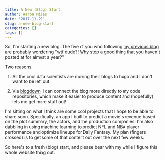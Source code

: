```yaml
---
title: A New (Blog) Start
author: Aaron Miles
date: '2017-11-22'
slug: a-new-blog-start
categories: []
tags: []
---
```


So, I'm starting a new blog. The five of you who following [my previous blog](amidatasci.wordpress.com) are probably wondering "wtf dude?! Why stop a good thing that you haven't posted at for almost a year?"

Two reasons.

1. All the cool data scientists are moving their blogs to hugo and I don't want to be left out

2. Via [blogdown](https://bookdown.org/yihui/blogdown/), I can connect the blog more directly to my code repositories, which make it easier to produce content and (hopefully) lets me get more stuff out!

I'm sitting on what I think are some cool projects that I hope to be able to share soon. Specifically, an app I built to predict a movie's revenue based on the plot summary, the actors, and the production companies. I'm also dabbling in using machine learning to predict NFL and NBA player performance and optimize lineups for Daily Fantasy. My plan (fingers crossed) is to get some of that content out over the next few weeks.

So here's to a fresh (blog) start, and please bear with my while I figure this whole website thing out.